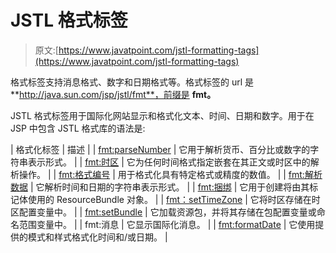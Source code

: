 # JSTL 格式标签

> 原文:[https://www.javatpoint.com/jstl-formatting-tags](https://www.javatpoint.com/jstl-formatting-tags)

格式标签支持消息格式、数字和日期格式等。格式标签的 url 是**http://java.sun.com/jsp/jstl/fmt**，前缀是 **fmt。**

JSTL 格式标签用于国际化网站显示和格式化文本、时间、日期和数字。用于在 JSP 中包含 JSTL 格式库的语法是:

| 格式化标签 | 描述 |
| [fmt:parseNumber](jstl-fmt-parsenumber-tag) | 它用于解析货币、百分比或数字的字符串表示形式。 |
| [fmt:时区](jstl-fmt-timezone-tag) | 它为任何时间格式指定嵌套在其正文或时区中的解析操作。 |
| [fmt:格式编号](jstl-fmt-formatnumber-tag) | 用于格式化具有特定格式或精度的数值。 |
| [fmt:解析数据](jstl-fmt-parsedate-tag) | 它解析时间和日期的字符串表示形式。 |
| [fmt:捆绑](jstl-fmt-bundle-tag) | 它用于创建将由其标记体使用的 ResourceBundle 对象。 |
| [fmt：setTimeZone](jstl-fmt-setbundle-tag) | 它将时区存储在时区配置变量中。 |
| [fmt:setBundle](jstl-fmt-setbundle-tag) | 它加载资源包，并将其存储在包配置变量或命名范围变量中。 |
| fmt:消息 | 它显示国际化消息。 |
| [fmt:formatDate](jstl-fmt-formatdate-tag) | 它使用提供的模式和样式格式化时间和/或日期。 |